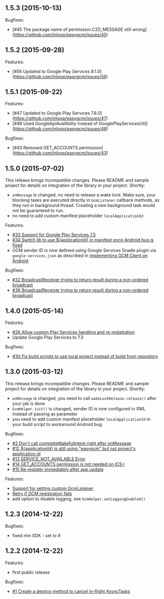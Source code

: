 ## 1.5.3 (2015-10-13)

Bugfixes:

  - [#45 The package name of permission.C2D_MESSAGE still wrong] (https://github.com/inloop/easygcm/issues/45)

## 1.5.2 (2015-09-28)

Features:

  - [#56 Updated to Google Play Services 8.1.0] (https://github.com/inloop/easygcm/issues/56)

## 1.5.1 (2015-09-22)

Features:

  - [#47 Updated to Google Play Services 7.8.0] (https://github.com/inloop/easygcm/issues/47)
  - [#48 Used GoogleApiAvailibility instead of GooglePlayServicesUtil] (https://github.com/inloop/easygcm/issues/48)

Bugfixes:

  - [#43 Removed GET_ACCOUNTS permission] (https://github.com/inloop/easygcm/issues/43)

## 1.5.0 (2015-07-02)

This release brings incompatible changes. Please README and sample project for details on integration of the library in your project. Shortly:

  - `onMessage` is changed, no need to release a wake lock. Make sure, your blocking tasks are executed directly in `GcmListener` callback methods, as they run in background thread. Creating a new background task would not be guaranteed to run.
  - no need to add custom manifest placeholder `localApplicationId`

Features:

  - [#33 Support for Google Play Services 7.5](https://github.com/inloop/easygcm/issues/33)
  - [#34 Switch lib to use ${applicationId} in manifest once Android bug is fixed](https://github.com/inloop/easygcm/issues/34)
  - GCM sender ID is now defined using Google Services Gradle plugin via `google-services.json` as described in [Implementing GCM Client on Android ](https://developers.google.com/cloud-messaging/android/client)

Bugfixes:

  - [#32 BroadcastReceiver trying to return result during a non-ordered broadcast](https://github.com/inloop/easygcm/issues/32)
  - [#36 BroadcastReceiver trying to return result during a non-ordered broadcast](https://github.com/inloop/easygcm/issues/36)

## 1.4.0 (2015-05-14)

Features:

  - [#26  Allow custom Play Services handling and re-registration](https://github.com/inloop/easygcm/pull/26)
  - Update Google Play Services to 7.3
  
Bugfixes:

  - [#30 Fix build scripts to use local project instead of build from repository](https://github.com/inloop/easygcm/pull/30)
  
## 1.3.0 (2015-03-12)

This release brings incompatible changes. Please README and sample project for details on integration of the library in your project. Shortly:

  - `onMessage` is changed, you need to call `wakeLockRelease.release()` after your job is done
  - `GcmHelper.init()` is changed, sender ID is now configured in XML instead of passing as parameter
  - you need to add custom manifest placeholder `localApplicationId` in your build script to workaround Android bug

Bugfixes:

  - [#2 Don't call completeWakefulIntent right after onMessage](https://github.com/inloop/easygcm/issues/2)
  - [#12 ${applicationId} is still using "easygcm" but not project's appliication id](https://github.com/inloop/easygcm/issues/12)
  - [#13 SERVICE_NOT_AVAILABLE Error](https://github.com/inloop/easygcm/issues/13)
  - [#14 GET_ACCOUNTS permission is not needed on ICS+](https://github.com/inloop/easygcm/issues/14)
  - [#15 Re-register immediately after app update](https://github.com/inloop/easygcm/issues/15)

Features:

  - [Support for setting custom GcmListener](https://github.com/inloop/easygcm/pull/21)
  - [Retry if GCM registration fails](https://github.com/inloop/easygcm/pull/20)
  - add option to disable logging, see `GcmHelper.setLoggingEnabled()`

## 1.2.3 (2014-12-22)

Bugfixes:

  - fixed min SDK - set to 9

## 1.2.2 (2014-12-22)

Features:

  - first public release

Bugfixes:

  - [#1 Create a destroy method to cancel in-flight AsyncTasks](https://github.com/inloop/easygcm/issues/1)
